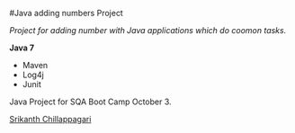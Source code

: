 #Java adding numbers Project

*Project for adding number with  Java applications which do coomon tasks.*

**Java 7**

* Maven
* Log4j
* Junit

Java Project for SQA Boot Camp October 3.

[Srikanth Chillappagari](https://github.srikanth-chillappagari)
